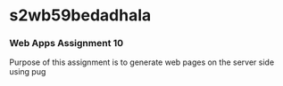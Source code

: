 # s2wb59bedadhala

### Web Apps Assignment 10 <br>
Purpose of this assignment is to generate web pages on the server side using pug
